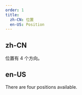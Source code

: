 ```yaml
---
order: 1
title:
  zh-CN: 位置
  en-US: Position
---
```


## zh-CN

位置有 4 个方向。

## en-US

There are four positions available.


